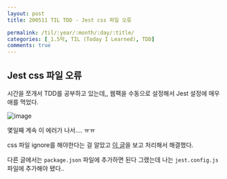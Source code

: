 ```yaml
---
layout: post
title: 200511 TIL TDD - Jest css 파일 오류 

permalink: /til/:year/:month/:day/:title/
categories: [_1.5막, TIL (Today I Learned), TDD]
comments: true
---
```


## Jest css 파일 오류 
시간을 쪼개서 TDD를 공부하고 있는데,, 웹팩을 수동으로 설정해서 Jest 설정에 매우 애를 먹었다. 

![image](https://user-images.githubusercontent.com/40848630/81634092-302cfe80-9449-11ea-9d5d-2bf8d9317177.png)

몇일째 계속 이 에러가 나서.... ㅠㅠ 

css 파일 ignore를 해야한다는 걸 알았고 [이 글](https://stackoverflow.com/questions/54627028/jest-unexpected-token-when-importing-css?noredirect=1&lq=1)을 보고 처리해서 해결했다.

다른 글에서는 `package.json` 파일에 추가하면 된다 그랬는데 나는 `jest.config.js` 파일에 추가해야 됐다.. 

